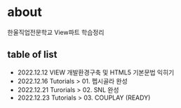 # about
한울직업전문학교 View파트 학습정리

## table of list
- 2022.12.12 VIEW 개발환경구축 및 HTML5 기본문법 익히기
- 2022.12.16 Tutorials > 01. 펩시골라 완성
- 2022.12.21 Turorials > 02. SNL 완성
- 2022.12.23 Tutorials > 03. COUPLAY (READY)
